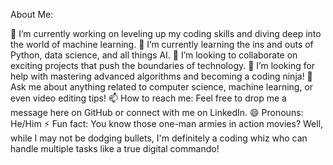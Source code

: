 About Me:

🔭 I’m currently working on leveling up my coding skills and diving deep into the world of machine learning.
🌱 I’m currently learning the ins and outs of Python, data science, and all things AI.
👯 I’m looking to collaborate on exciting projects that push the boundaries of technology.
🤔 I’m looking for help with mastering advanced algorithms and becoming a coding ninja!
💬 Ask me about anything related to computer science, machine learning, or even video editing tips!
📫 How to reach me: Feel free to drop me a message here on GitHub or connect with me on LinkedIn.
😄 Pronouns: He/Him
⚡ Fun fact: You know those one-man armies in action movies? Well, while I may not be dodging bullets, I'm definitely a coding whiz who can handle multiple tasks like a true digital commando!
